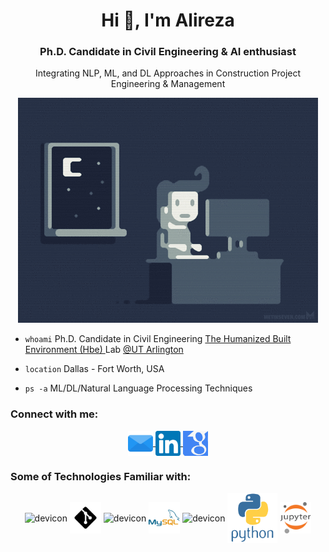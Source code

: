 <h1 align="center">Hi 👋, I'm Alireza</h1>

<h3 align="center">Ph.D. Candidate in Civil Engineering & AI enthusiast</h3>
<p align="center">Integrating NLP, ML, and DL Approaches in Construction Project Engineering & Management</p>
<p align="center"><img src="images/hello_there.gif"></p>

<!---<p align="center"> <img src="https://komarev.com/ghpvc/?username=yigitcolakoglu&label=Profile%20views&color=0e75b6&style=flat" alt="yigitcolakoglu" /> </p>--->

- `whoami` Ph.D. Candidate in Civil Engineering <a href="https://hubilab.uta.edu/people/"> The Humanized Built Environment (Hbe) </a> Lab <a href="https://www.uta.edu/">@UT Arlington</a>

<!--- `uptime` 25 years-->

- `location` Dallas - Fort Worth, USA

- `ps -a` ML/DL/Natural Language Processing Techniques

<h3 align="left"> Connect with me:</h3>
<!--
<p align="center">
	<a href="https://scholar.google.com/citations?user=SvgU99oAAAAJ&hl=en&oi=ao/" target="_blank">
		<img align="center" src="images/contacts/google_scholar.svg" alt="google_Scholar" height="40" width="40" />
	</a>
    <a href="https://www.linkedin.com/in/alirezashamshiri/" target="_blank"">
		<img align="center" src="images/contacts/linkedin.svg" alt="linkedin" height="40" width="40" />
    </a>
	<a href="mailto:shamshiri.alireza@protonmail.com" target="_blank">
		<img align="center" src="images/contacts/email.svg" alt="email" height="40" width="40" />
    </a>
</p>
-->
<p align="center">
	<a href="mailto:shamshiri.alireza@protonmail.com" target="_blank">
		<img align="center" src="images/contacts/email.svg" alt="email" height="40" width="40" />
	</a>
	<a href="https://www.linkedin.com/in/alirezashamshiri/" target="_blank"">
		<img align="center" src="images/contacts/linkedin.svg" alt="linkedin" height="40" width="40" />
	</a>
	<a href="https://scholar.google.com/citations?user=SvgU99oAAAAJ&hl=en&oi=ao" target="_blank"> 
		<img align="center" src="images/contacts/google_scholar.svg" alt="google_scholar" height="40" width="40" />
    	</a>
</p>

<h3 align="left">Some of Technologies Familiar with:</h3>
<p align="center">
		<img align="center" src="https://github.com/vorillaz/devicons/blob/master/!SVG/spark.svg" alt="devicon" height="50" width="50" />
		<img align="center" src="https://github.com/vorillaz/devicons/blob/master/!SVG/git.svg" alt="devicon" height="50" width="50" />
		<img align="center" src="https://github.com/vorillaz/devicons/blob/master/!SVG/aws.svg" alt="devicon" height="50" width="50" />
		<img align="center" src="https://raw.githubusercontent.com/devicons/devicon/master/icons/mysql/mysql-original-wordmark.svg" alt="devicon" height="50" width="50" />
		<img align="center" src="https://github.com/vorillaz/devicons/blob/master/!SVG/sqllite.svg" alt="devicon" height="50" width="50" />
		<img align="center" src="https://raw.githubusercontent.com/devicons/devicon/master/icons/python/python-original-wordmark.svg" height="80" width="80" />
		<img align="center" src="https://raw.githubusercontent.com/devicons/devicon/master/icons/jupyter/jupyter-original-wordmark.svg" alt="devicon" height="50" width="50" />
</p>

<!--END_SECTION:waka-->
